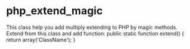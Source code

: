 # php_extend_magic


This class help you add multiply extending to PHP by magic methods.
Extend from this class and add function: public static function extend() { return array('ClassName'); }
